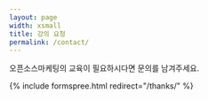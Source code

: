 ```yaml
---
layout: page
width: xsmall
title: 강의 요청
permalink: /contact/
---
```


오픈소스마케팅의 교육이 필요하시다면 문의를 남겨주세요.

{% include formspree.html redirect="/thanks/" %}
